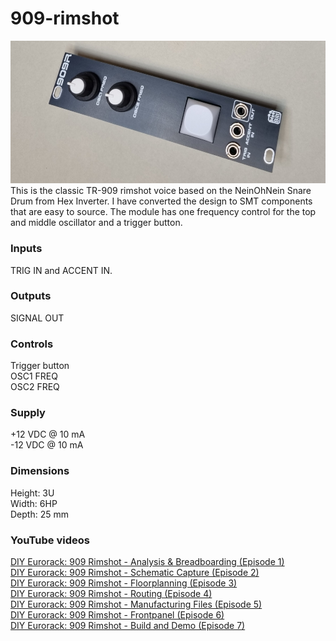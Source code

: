 # 909-rimshot
![909R image](909RIM.jpg)
This is the classic TR-909 rimshot voice based on the NeinOhNein Snare Drum from Hex Inverter. I have converted the design to SMT components that are easy to source.
The module has one frequency control for the top and middle oscillator and a trigger button.

### Inputs
TRIG IN and ACCENT IN.

### Outputs
SIGNAL OUT

### Controls
Trigger button  
OSC1 FREQ  
OSC2 FREQ  

### Supply
+12 VDC @ 10 mA  
-12 VDC @ 10 mA   

### Dimensions
Height: 3U  
Width: 6HP  
Depth: 25 mm  
 
### YouTube videos
[DIY Eurorack: 909 Rimshot - Analysis & Breadboarding (Episode 1)](https://youtu.be/_NQgKPawZV8)  
[DIY Eurorack: 909 Rimshot - Schematic Capture (Episode 2)](https://youtu.be/S1-vpSbkcPo)  
[DIY Eurorack: 909 Rimshot - Floorplanning (Episode 3)](https://youtu.be/T74WfJhXQas)  
[DIY Eurorack: 909 Rimshot - Routing (Episode 4)](https://youtu.be/hrbIHK0cjS0)  
[DIY Eurorack: 909 Rimshot - Manufacturing Files (Episode 5)](https://youtu.be/hICRle4JfvA)  
[DIY Eurorack: 909 Rimshot - Frontpanel (Episode 6)](https://youtu.be/C2qw4Dp-MPQ)  
[DIY Eurorack: 909 Rimshot - Build and Demo (Episode 7)](https://youtu.be/RUoL7LUl6qU)  
